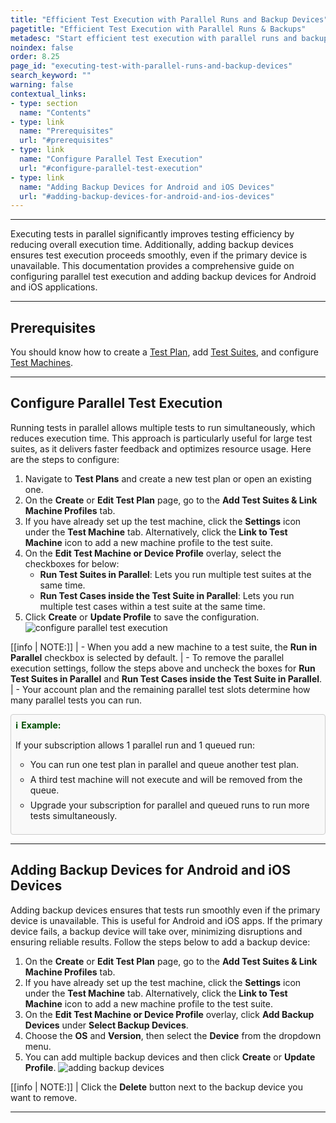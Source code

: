 ```yaml
---
title: "Efficient Test Execution with Parallel Runs and Backup Devices"
pagetitle: "Efficient Test Execution with Parallel Runs & Backups"
metadesc: "Start efficient test execution with parallel runs and backup devices. Ensure minimal disruption and faster results with our easy setup guide."
noindex: false
order: 8.25
page_id: "executing-test-with-parallel-runs-and-backup-devices"
search_keyword: ""
warning: false
contextual_links:
- type: section
  name: "Contents" 
- type: link
  name: "Prerequisites"
  url: "#prerequisites"
- type: link
  name: "Configure Parallel Test Execution"
  url: "#configure-parallel-test-execution"
- type: link
  name: "Adding Backup Devices for Android and iOS Devices"
  url: "#adding-backup-devices-for-android-and-ios-devices"
---
```


---

Executing tests in parallel significantly improves testing efficiency by reducing overall execution time. Additionally, adding backup devices ensures test execution proceeds smoothly, even if the primary device is unavailable. This documentation provides a comprehensive guide on configuring parallel test execution and adding backup devices for Android and iOS applications.

---

## **Prerequisites**

You should know how to create a [Test Plan](https://testsigma.com/docs/test-management/test-plans/overview/), add [Test Suites](https://testsigma.com/docs/test-management/test-plans/manage-test-suites/), and configure [Test Machines](https://testsigma.com/docs/test-management/test-plans/manage-test-machines/).

---

## **Configure Parallel Test Execution**

Running tests in parallel allows multiple tests to run simultaneously, which reduces execution time. This approach is particularly useful for large test suites, as it delivers faster feedback and optimizes resource usage. Here are the steps to configure:

1. Navigate to **Test Plans** and create a new test plan or open an existing one.
2. On the **Create** or **Edit Test Plan** page, go to the **Add Test Suites & Link Machine Profiles** tab.
3. If you have already set up the test machine, click the **Settings** icon under the **Test Machine** tab. Alternatively, click the **Link to Test Machine** icon to add a new machine profile to the test suite.
4. On the **Edit Test Machine or Device Profile** overlay, select the checkboxes for below:
   - **Run Test Suites in Parallel**: Lets you run multiple test suites at the same time.
   - **Run Test Cases inside the Test Suite in Parallel**: Lets you run multiple test cases within a test suite at the same time.
5. Click **Create** or **Update Profile** to save the configuration. ![configure parallel test execution](https://s3.amazonaws.com/static-docs.testsigma.com/new_images/projects/applications/configure_parallel_test_execution.gif)

[[info | NOTE:]]
| - When you add a new machine to a test suite, the **Run in Parallel** checkbox is selected by default.
| - To remove the parallel execution settings, follow the steps above and uncheck the boxes for **Run Test Suites in Parallel** and **Run Test Cases inside the Test Suite in Parallel**.
| - Your account plan and the remaining parallel test slots determine how many parallel tests you can run.

<style>
  .example-container {
    border: 1px solid #ccc;
    border-radius: 4px;
    padding: 0.5em;
    margin: 0.5em 0;
    background-color: #f9f9f9;
  }
  .example-title {
    color: #004d00;
    font-weight: bold;
    display: flex;
    align-items: center;
  }
  .example-title span {
    margin-right: 5px;
  }
  .example-list {
    list-style: none;
    padding: 0;
  }
  .example-list li {
    margin-bottom: 0.5em;
  }
</style>

<div class="example-container">
  <div class="example-title">
    <span>ℹ️</span>Example:
  </div>
  <ul class="example-list">
    <p>If your subscription allows 1 parallel run and 1 queued run:</p>
    <ul>
      <li>You can run one test plan in parallel and queue another test plan.</li>
      <li>A third test machine will not execute and will be removed from the queue.</li>
      <li>Upgrade your subscription for parallel and queued runs to run more tests simultaneously.</li>
    </ol>
  </ul>
</div>


---

## **Adding Backup Devices for Android and iOS Devices**

Adding backup devices ensures that tests run smoothly even if the primary device is unavailable. This is useful for Android and iOS apps. If the primary device fails, a backup device will take over, minimizing disruptions and ensuring reliable results. Follow the steps below to add a backup device:

1. On the **Create** or **Edit Test Plan** page, go to the **Add Test Suites & Link Machine Profiles** tab.
2. If you have already set up the test machine, click the **Settings** icon under the **Test Machine** tab. Alternatively, click the **Link to Test Machine** icon to add a new machine profile to the test suite.
3. On the **Edit Test Machine or Device Profile** overlay, click **Add Backup Devices** under **Select Backup Devices**. 
4. Choose the **OS** and **Version**, then select the **Device** from the dropdown menu. 
5. You can add multiple backup devices and then click **Create** or **Update Profile**. ![adding backup devices](https://s3.amazonaws.com/static-docs.testsigma.com/new_images/projects/applications/adding_backup_devices.gif)

[[info | NOTE:]]
| Click the **Delete** button next to the backup device you want to remove.

---

